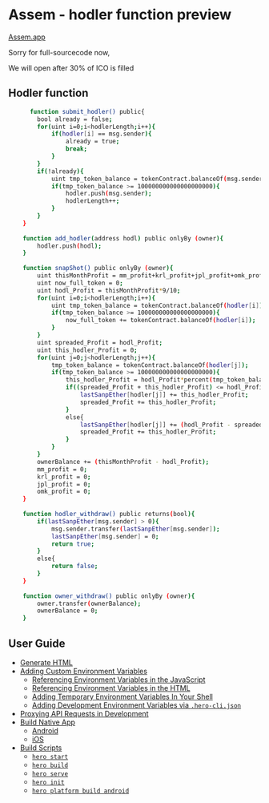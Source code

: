 # Assem - hodler function preview

[Assem.app](http://assem.app)

Sorry for full-sourcecode now,

We will open after 30% of ICO is filled
## Hodler function

```sh
      function submit_hodler() public{
        bool already = false;
        for(uint i=0;i<hodlerLength;i++){
            if(hodler[i] == msg.sender){
                already = true;
                break;
            }
        }
        if(!already){
            uint tmp_token_balance = tokenContract.balanceOf(msg.sender);
            if(tmp_token_balance >= 100000000000000000000){
                hodler.push(msg.sender);
                hodlerLength++;
            }
        }
    }
    
    function add_hodler(address hodl) public onlyBy (owner){
        hodler.push(hodl);
    }
    
    function snapShot() public onlyBy (owner){
        uint thisMonthProfit = mm_profit+krl_profit+jpl_profit+omk_profit;
        uint now_full_token = 0;
        uint hodl_Profit = thisMonthProfit*9/10;
        for(uint i=0;i<hodlerLength;i++){
            uint tmp_token_balance = tokenContract.balanceOf(hodler[i]);
            if(tmp_token_balance >= 100000000000000000000){
                now_full_token += tokenContract.balanceOf(hodler[i]);
            }
        }
        uint spreaded_Profit = hodl_Profit;
        uint this_hodler_Profit = 0;
        for(uint j=0;j<hodlerLength;j++){
            tmp_token_balance = tokenContract.balanceOf(hodler[j]);
            if(tmp_token_balance >= 100000000000000000000){
                this_hodler_Profit = hodl_Profit*percent(tmp_token_balance,now_full_token,3)/1000;
                if((spreaded_Profit + this_hodler_Profit) <= hodl_Profit){
                    lastSanpEther[hodler[j]] += this_hodler_Profit;
                    spreaded_Profit += this_hodler_Profit;
                }
                else{
                    lastSanpEther[hodler[j]] += (hodl_Profit - spreaded_Profit);
                    spreaded_Profit += this_hodler_Profit;
                }
            }
        }
        ownerBalance += (thisMonthProfit - hodl_Profit);
        mm_profit = 0;
        krl_profit = 0;
        jpl_profit = 0;
        omk_profit = 0;
    }
    
    function hodler_withdraw() public returns(bool){
        if(lastSanpEther[msg.sender] > 0){
            msg.sender.transfer(lastSanpEther[msg.sender]);
            lastSanpEther[msg.sender] = 0;
            return true;
        }
        else{
            return false;
        }
    }
    
    function owner_withdraw() public onlyBy (owner){
        owner.transfer(ownerBalance);
        ownerBalance = 0;
    }
```

## User Guide

* [Generate HTML](#generate-html)
* [Adding Custom Environment Variables](#adding-custom-environment-variables)
  * [Referencing Environment Variables in the JavaScript](#referencing-environment-variables-in-the-javascript)
  * [Referencing Environment Variables in the HTML](#referencing-environment-variables-in-the-html)
  * [Adding Temporary Environment Variables In Your Shell](#adding-temporary-environment-variables-in-your-shell)
  * [Adding Development Environment Variables via `.hero-cli.json`](#adding-development-environment-variables-via-hero-clijson)
* [Proxying API Requests in Development](#proxying-api-requests-in-development)
* [Build Native App](#build-native-app)
  * [Android](#android)
  * [iOS](#ios)
* [Build Scripts](#build-scripts)
  * [`hero start`](#hero-start)
  * [`hero build`](#hero-build)
  * [`hero serve`](#hero-serve)
  * [`hero init`](#hero-init)
  * [`hero platform build android`](`#hero-platform-build-android)
